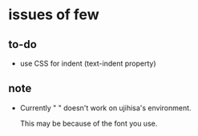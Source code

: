 # issues of few

## to-do

- use CSS for indent (text-indent property)

## note

- Currently "&nbsp;" doesn't work on ujihisa's environment.

  This may be because of the font you use.
